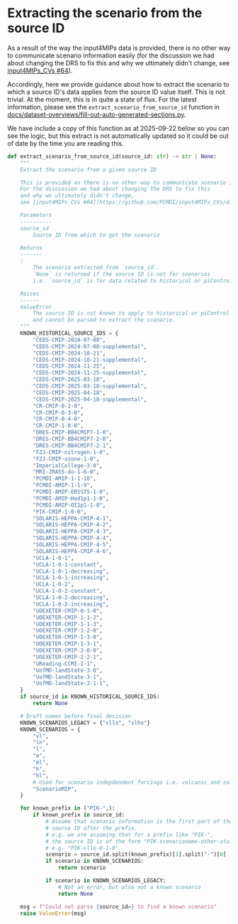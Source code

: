 # Extracting the scenario from the source ID

As a result of the way the input4MIPs data is provided,
there is no other way to communicate scenario information easily
(for the discussion we had about changing the DRS to fix this
and why we ultimately didn't change,
see [input4MIPs_CVs #64](https://github.com/PCMDI/input4MIPs_CVs/discussions/64)).

Accordingly, here we provide guidance about how to extract the scenario
to which a source ID's data applies from the source ID value itself.
This is not trivial.
At the moment, this is in quite a state of flux.
For the latest information, please see the
`extract_scenario_from_source_id` function
in [docs/dataset-overviews/fill-out-auto-generated-sections.py](https://github.com/PCMDI/input4MIPs_CVs/blob/main/docs/dataset-overviews/fill-out-auto-generated-sections.py).

We have include a copy of this function as at 2025-09-22 below
so you can see the logic,
but this extract is not automatically updated so it could be out of date
by the time you are reading this.


```python
def extract_scenario_from_source_id(source_id: str) -> str | None:
    """
    Extract the scenario from a given source ID

    This is provided as there is no other way to communicate scenario information.
    For the discussion we had about changing the DRS to fix this
    and why we ultimately didn't change,
    see [input4MIPs_CVs #64](https://github.com/PCMDI/input4MIPs_CVs/discussions/64)

    Parameters
    ----------
    source_id
        Source ID from which to get the scenario

    Returns
    -------
    :
        The scenario extracted from `source_id`.
        `None` is returned if the source ID is not for scenarios
        i.e. `source_id` is for data related to historical or piControl

    Raises
    ------
    ValueError
        The source ID is not known to apply to historical or piControl
        and cannot be parsed to extract the scenario.
    """
    KNOWN_HISTORICAL_SOURCE_IDS = {
        "CEDS-CMIP-2024-07-08",
        "CEDS-CMIP-2024-07-08-supplemental",
        "CEDS-CMIP-2024-10-21",
        "CEDS-CMIP-2024-10-21-supplemental",
        "CEDS-CMIP-2024-11-25",
        "CEDS-CMIP-2024-11-25-supplemental",
        "CEDS-CMIP-2025-03-18",
        "CEDS-CMIP-2025-03-18-supplemental",
        "CEDS-CMIP-2025-04-18",
        "CEDS-CMIP-2025-04-18-supplemental",
        "CR-CMIP-0-2-0",
        "CR-CMIP-0-3-0",
        "CR-CMIP-0-4-0",
        "CR-CMIP-1-0-0",
        "DRES-CMIP-BB4CMIP7-1-0",
        "DRES-CMIP-BB4CMIP7-2-0",
        "DRES-CMIP-BB4CMIP7-2-1",
        "FZJ-CMIP-nitrogen-1-0",
        "FZJ-CMIP-ozone-1-0",
        "ImperialCollege-3-0",
        "MRI-JRA55-do-1-6-0",
        "PCMDI-AMIP-1-1-10",
        "PCMDI-AMIP-1-1-9",
        "PCMDI-AMIP-ERSST5-1-0",
        "PCMDI-AMIP-Had1p1-1-0",
        "PCMDI-AMIP-OI2p1-1-0",
        "PIK-CMIP-1-0-0",
        "SOLARIS-HEPPA-CMIP-4-1",
        "SOLARIS-HEPPA-CMIP-4-2",
        "SOLARIS-HEPPA-CMIP-4-3",
        "SOLARIS-HEPPA-CMIP-4-4",
        "SOLARIS-HEPPA-CMIP-4-5",
        "SOLARIS-HEPPA-CMIP-4-6",
        "UCLA-1-0-1",
        "UCLA-1-0-1-constant",
        "UCLA-1-0-1-decreasing",
        "UCLA-1-0-1-increasing",
        "UCLA-1-0-2",
        "UCLA-1-0-2-constant",
        "UCLA-1-0-2-decreasing",
        "UCLA-1-0-2-increasing",
        "UOEXETER-CMIP-0-1-0",
        "UOEXETER-CMIP-1-1-2",
        "UOEXETER-CMIP-1-1-3",
        "UOEXETER-CMIP-1-2-0",
        "UOEXETER-CMIP-1-3-0",
        "UOEXETER-CMIP-1-3-1",
        "UOEXETER-CMIP-2-0-0",
        "UOEXETER-CMIP-2-2-1",
        "UReading-CCMI-1-1",
        "UofMD-landState-3-0",
        "UofMD-landState-3-1",
        "UofMD-landState-3-1-1",
    }
    if source_id in KNOWN_HISTORICAL_SOURCE_IDS:
        return None

    # Draft names before final decision
    KNOWN_SCENARIOS_LEGACY = {"vllo", "vlho"}
    KNOWN_SCENARIOS = {
        "vl",
        "ln",
        "l",
        "m",
        "ml",
        "h",
        "hl",
        # Used for scenario indepdendent forcings i.e. volcanic and solar
        "ScenarioMIP",
    }

    for known_prefix in ("PIK-",):
        if known_prefix in source_id:
            # Assume that scenario information is the first part of the hyphen-separated
            # source ID after the prefix.
            # e.g. we are assuming that for a prefix like "PIK-",
            # the source ID is of the form "PIK-scenarioname-other-stuff"
            # e.g. "PIK-vllo-0-1-0".
            scenario = source_id.split(known_prefix)[1].split("-")[0]
            if scenario in KNOWN_SCENARIOS:
                return scenario

            if scenario in KNOWN_SCENARIOS_LEGACY:
                # Not an error, but also not a known scenario
                return None

    msg = f"Could not parse {source_id=} to find a known scenario"
    raise ValueError(msg)
```
